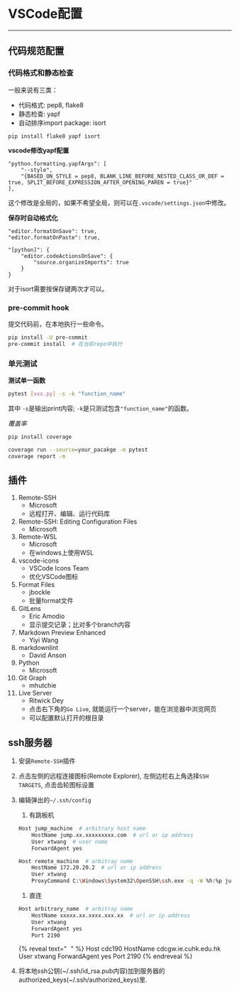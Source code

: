 # VSCode配置
<!-- toc -->
-----

## 代码规范配置
### 代码格式和静态检查
一般来说有三类：
- 代码格式: pep8, flake8
- 静态检查: yapf
- 自动排序import package: isort
```pip
pip install flake8 yapf isort
```

**vscode修改yapf配置**

```
"python.formatting.yapfArgs": [
    "--style",
    "{BASED_ON_STYLE = pep8, BLANK_LINE_BEFORE_NESTED_CLASS_OR_DEF = true, SPLIT_BEFORE_EXPRESSION_AFTER_OPENING_PAREN = true}"
],

```
这个修改是全局的，如果不希望全局，则可以在`.vscode/settings.json`中修改。

**保存时自动格式化**

```
"editor.formatOnSave": true,
"editor.formatOnPaste": true,
```
```
"[python]": {
    "editor.codeActionsOnSave": {
        "source.organizeImports": true
    }
}
```
对于isort需要按保存键两次才可以。

### pre-commit hook
提交代码前，在本地执行一些命令。
```bash
pip install -U pre-commit
pre-commit install  # 在当前repo中执行
```

### 单元测试
**测试单一函数**
```bash
pytest [xxx.py] -s -k "function_name"
```
其中 `-s`是输出print内容; `-k`是只测试包含`"function_name"`的函数。

*覆盖率*
```bash
pip install coverage
```
```bash
coverage run --source=your_pacakge -m pytest
coverage report -m
```

## 插件
1. Remote-SSH
    - Microsoft
    - 远程打开、编辑、运行代码库
1. Remote-SSH: Editing Configuration Files
    - Microsoft
1. Remote-WSL
    - Microsoft
    - 在windows上使用WSL
1. vscode-icons
    - VSCode Icons Team
    - 优化VSCode图标
1. Format Files
    - jbockle
    - 批量format文件
1. GitLens
    - Eric Amodio
    - 显示提交记录；比对多个branch内容
1. Markdown Preview Enhanced
    - Yiyi Wang
1. markdownlint
    - David Anson
1. Python
    - Microsoft
1. Git Graph
    - mhutchie
1. Live Server
    - Ritwick Dey
    - 点击右下角的`Go Live`, 就能运行一个server，能在浏览器中浏览网页
    - 可以配置默认打开的根目录

## ssh服务器

1. 安装`Remote-SSH`插件
1. 点击左侧的远程连接图标(Remote Explorer), 左侧边栏右上角选择`SSH TARGETS`, 点击齿轮图标设置
1. 编辑弹出的`~/.ssh/config`
    1. 有跳板机
    ```bash
    Host jump_machine  # arbitrary host name
        HostName jump.xx.xxxxxxxxx.com  # url or ip address
        User xtwang  # user name
        ForwardAgent yes

    Host remote_machine  # arbitray name
        HostName 172.20.20.2  # url or ip address
        User xtwang
        ProxyCommand C:\Windows\System32\OpenSSH\ssh.exe -q -W %h:%p jump_machine  # windows 下要写整个ssh的路径; # jump_machine为上一个entry的name
    ```
    1. 直连
    ```bash
    Host arbitrary_name  # arbitray name
        HostName xxxxx.xx.xxxx.xxx.xx  # url or ip address
        User xtwang
        ForwardAgent yes
        Port 2190
    ```

    {% reveal text="<font color=#ffffff>+</font>" %}
    Host cdc190
        HostName cdcgw.ie.cuhk.edu.hk
        User xtwang
        ForwardAgent yes
        Port 2190
    {% endreveal %}

1. 将本地ssh公钥(~/.ssh/id_rsa.pub内容)加到服务器的authorized_keys(~/.ssh/authorized_keys)里.
